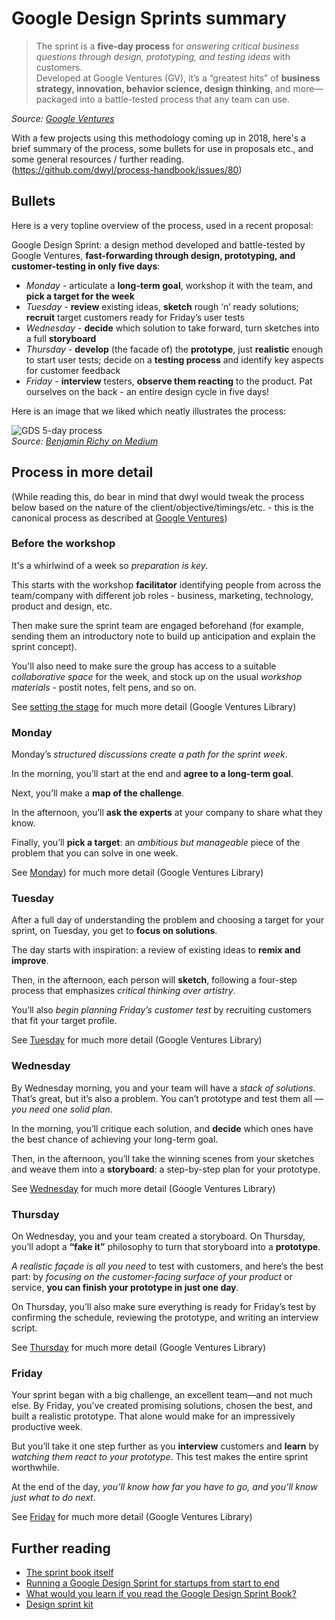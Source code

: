 # Google Design Sprints summary

> The sprint is a **five-day process** for *answering critical business questions through design, prototyping, and testing ideas* with customers.  
Developed at Google Ventures (GV), it’s a “greatest hits” of **business strategy, innovation, behavior science, design thinking**, and more—packaged into a battle-tested process that any team can use.  

_Source: [Google Ventures](http://www.gv.com/sprint/)_

With a few projects using this methodology coming up in 2018, here's a brief summary of the process, some bullets for use in proposals etc., and some general resources / further reading. (https://github.com/dwyl/process-handbook/issues/80)

## Bullets

Here is a very topline overview of the process, used in a recent proposal:

Google Design Sprint: a design method developed and battle-tested by Google Ventures, **fast-forwarding through design, prototyping, and customer-testing in only five days**:
* *Monday* - articulate a **long-term goal**, workshop it with the team, and **pick a target for the week**
* *Tuesday* - **review** existing ideas, **sketch** rough ‘n’ ready solutions; **recruit** target customers ready for Friday’s user tests
* *Wednesday* - **decide** which solution to take forward, turn sketches into a full **storyboard**
* *Thursday* - **develop** (the facade of) the **prototype**, just **realistic** enough to start user tests; decide on a **testing process** and identify key aspects for customer feedback
* *Friday* - **interview** testers, **observe them reacting** to the product. Pat ourselves on the back - an entire design cycle in five days!

Here is an image that we liked which neatly illustrates the process:

![GDS 5-day process](https://cdn-images-1.medium.com/max/1600/1*e7lg3IUEsx4eCfrhza74pA.jpeg)  
*Source: [Benjamin Richy on Medium](https://medium.com/@BenUserMood/what-would-you-learn-if-you-read-the-google-design-sprint-book-8183aa9a120e)*

## Process in more detail 

(While reading this, do bear in mind that dwyl would tweak the process below based on the nature of the client/objective/timings/etc. - this is the canonical process as described at [Google Ventures](http://www.gv.com/sprint/))

### Before the workshop

It's a whirlwind of a week so *preparation is key*. 

This starts with the workshop **facilitator** identifying people from across the team/company with different job roles - business, marketing, technology, product and design, etc.

Then make sure the sprint team are engaged beforehand (for example, sending them an introductory note to build up anticipation and explain the sprint concept).

You'll also need to make sure the group has access to a suitable *collaborative space* for the week, and stock up on the usual *workshop materials* - postit notes, felt pens, and so on.

See [setting the stage](https://library.gv.com/sprint-week-set-the-stage-99f2f29ce0e7) for much more detail (Google Ventures Library)

### Monday

Monday’s *structured discussions create a path for the sprint week*. 

In the morning, you’ll start at the end and **agree to a long-term goal**. 

Next, you’ll make a **map of the challenge**. 

In the afternoon, you’ll **ask the experts** at your company to share what they know. 

Finally, you’ll **pick a target**: an *ambitious but manageable* piece of the problem that you can solve in one week.

See [Monday](https://library.gv.com/sprint-week-monday-4bf0606b5c81)) for much more detail (Google Ventures Library)

### Tuesday

After a full day of understanding the problem and choosing a target for your sprint, on Tuesday, you get to **focus on solutions**. 

The day starts with inspiration: a review of existing ideas to **remix and improve**. 

Then, in the afternoon, each person will **sketch**, following a four-step process that emphasizes *critical thinking over artistry*. 

You’ll also *begin planning Friday’s customer test* by recruiting customers that fit your target profile.

See [Tuesday](https://library.gv.com/sprint-week-tuesday-d22b30f905c3) for much more detail (Google Ventures Library)

### Wednesday

By Wednesday morning, you and your team will have a *stack of solutions*. That’s great, but it’s also a problem. You can’t prototype and test them all — *you need one solid plan*. 

In the morning, you’ll critique each solution, and **decide** which ones have the best chance of achieving your long-term goal. 

Then, in the afternoon, you’ll take the winning scenes from your sketches and weave them into a **storyboard**: a step-by-step plan for your prototype.

See [Wednesday](https://library.gv.com/sprint-week-wednesday-900fe3f2c26e) for much more detail (Google Ventures Library)

### Thursday

On Wednesday, you and your team created a storyboard. On Thursday, you’ll adopt a **“fake it”** philosophy to turn that storyboard into a **prototype**. 

*A realistic façade is all you need* to test with customers, and here’s the best part: by *focusing on the customer-facing surface of your product* or service, **you can finish your prototype in just one day**. 

On Thursday, you’ll also make sure everything is ready for Friday’s test by confirming the schedule, reviewing the prototype, and writing an interview script.

See [Thursday](https://library.gv.com/sprint-week-thursday-df8d7c8c0555) for much more detail (Google Ventures Library)

### Friday

Your sprint began with a big challenge, an excellent team—and not much else. By Friday, you’ve created promising solutions, chosen the best, and built a realistic prototype. That alone would make for an impressively productive week. 

But you’ll take it one step further as you **interview** customers and **learn** by *watching them react to your prototype*. This test makes the entire sprint worthwhile.

At the end of the day, *you’ll know how far you have to go, and you’ll know just what to do next*.

See [Friday](https://library.gv.com/sprint-week-friday-7f66b4194137#.8e10zsect) for much more detail (Google Ventures Library)

## Further reading

* [The sprint book itself](https://www.thesprintbook.com/buy/)
* [Running a Google Design Sprint for startups from start to end](https://medium.com/google-developer-experts/running-a-google-design-sprint-from-start-to-end-6b3b12fa81ef)
* [What would you learn if you read the Google Design Sprint Book?](https://medium.com/@BenUserMood/what-would-you-learn-if-you-read-the-google-design-sprint-book-8183aa9a120e)
* [Design sprint kit](https://designsprintkit.withgoogle.com/)
